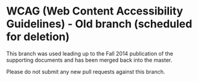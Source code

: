 WCAG (Web Content Accessibility Guidelines) - Old branch (scheduled for deletion)
===

This branch was used leading up to the Fall 2014 publication of the supporting documents and has been merged back into the master.

Please do not submit any new pull requests against this branch.


